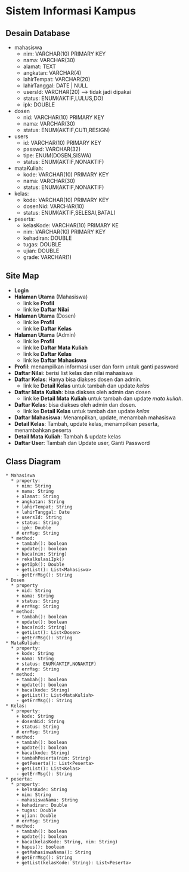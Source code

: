# Sistem Informasi Kampus

## Desain Database
- mahasiswa
  - nim: VARCHAR(10) PRIMARY KEY
  - nama: VARCHAR(30)
  - alamat: TEXT
  - angkatan: VARCHAR(4)
  - lahirTempat: VARCHAR(20)
  - lahirTanggal: DATE | NULL
  - usersId: VARCHAR(20) --> tidak jadi dipakai
  - status: ENUM(AKTIF,LULUS,DO)
  - ipk: DOUBLE
- dosen
  - nid: VARCHAR(10) PRIMARY KEY
  - nama: VARCHAR(30)
  - status: ENUM(AKTIF,CUTI,RESIGN)
- users
  - id: VARCHAR(10) PRIMARY KEY
  - passwd: VARCHAR(32) 
  - tipe: ENUM(DOSEN,SISWA)
  - status: ENUM(AKTIF,NONAKTIF)
- mataKuliah:
  - kode: VARCHAR(10) PRIMARY KEY
  - nama: VARCHAR(30)
  - status: ENUM(AKTIF,NONAKTIF)
- kelas:
  - kode: VARCHAR(10) PRIMARY KEY
  - dosenNid: VARCHAR(10)
  - status: ENUM(AKTIF,SELESAI,BATAL)
- peserta:
  - kelasKode: VARCHAR(10) PRIMARY KE
  - nim: VARCHAR(10) PRIMARY KEY
  - kehadiran: DOUBLE
  - tugas: DOUBLE
  - ujian: DOUBLE
  - grade: VARCHAR(1)

## Site Map
- **Login**
- **Halaman Utama** (Mahasiswa)
  - link ke **Profil**
  - link ke **Daftar Nilai**
- **Halaman Utama** (Dosen)
  - link ke **Profil**
  - link ke **Daftar Kelas**
- **Halaman Utama** (Admin)
  - link ke **Profil**
  - link ke **Daftar Mata Kuliah**
  - link ke **Daftar Kelas**
  - link ke **Daftar Mahasiswa**
- **Profil**: menampilkan informasi user dan form untuk ganti password 
- **Daftar Nilai**: berisi list kelas dan nilai mahasiswa
- **Daftar Kelas**: Hanya bisa diakses dosen dan admin.
  - link ke **Detail Kelas** untuk tambah dan update _kelas_
- **Daftar Mata Kuliah**: bisa diakses oleh admin dan dosen
  - link ke **Detail Mata Kuliah** untuk tambah dan update _mata kuliah_.
- **Daftar Kelas**: bisa diakses oleh admin dan dosen.
  - link ke **Detail Kelas** untuk tambah dan update _kelas_
- **Daftar Mahasiswa**: Menampilkan, update, menambah mahasiswa
- **Detail Kelas**: Tambah, update kelas, menampilkan peserta, menambahkan peserta
- **Detail Mata Kuliah**: Tambah & update kelas
- **Daftar User**: Tambah dan Update user, Ganti Password

## Class Diagram
```
* Mahasiswa
  * property:
    + nim: String
    + nama: String
    + alamat: String
    + angkatan: String
    + lahirTempat: String
    + lahirTanggal: Date
    + usersId: String
    + status: String
    - ipk: Double
    # errMsg: String
  * method:
    + tambah(): boolean
    + update(): boolean
    + baca(nim: String)
    + rekalkulasiIpk() 
    + getIpk(): Double
    + getList(): List<Mahasiswa>
    - getErrMsg(): String
* Dosen
  * property
    + nid: String
    + nama: String
    + status: String
    # errMsg: String
  * method:
    + tambah(): boolean
    + update(): boolean
    + baca(nid: String)
    + getList(): List<Dosen>
    - getErrMsg(): String
* MataKuliah:
  * property:
    + kode: String
    + nama: String
    + status: ENUM(AKTIF,NONAKTIF)
    # errMsg: String
  * method: 
    + tambah(): boolean
    + update(): boolean
    + baca(kode: String)
    + getList(): List<MataKuliah>
    - getErrMsg(): String
* Kelas:
  * property:
    + kode: String
    + dosenNid: String
    + status: String
    # errMsg: String
  * method:
    + tambah(): boolean
    + update(): boolean
    + baca(kode: String)
    + tambahPeserta(nim: String)
    + getPeserta(): List<Peserta>
    + getList(): List<Kelas>
    - getErrMsg(): String
* peserta:
  * property:
    + kelasKode: String
    + nim: String
    - mahasiswaNama: String
    + kehadiran: Double
    + tugas: Double
    + ujian: Double
    # errMsg: String
  * method:
    + tambah(): boolean
    + update(): boolean
    + baca(kelasKode: String, nim: String)
    + hapus(): boolean
    + getMahasiswaNama(): String
    # getErrMsg(): String
    + getList(kelasKode: String): List<Peserta>

        
```